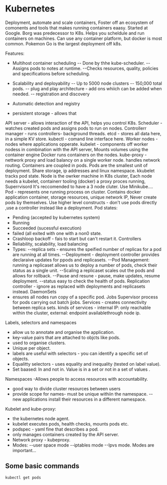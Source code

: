 # Kubernetes

Deployment, automate and scale containers, 
Foster off an ecosystem of comonents and tools that makes running containers eaasy. 
Started at Google. 
Borg was predecessor to K8s. 
Helps you scheldule and run containers on machines.
Can use any container platform, but docker is most common. 
Pokemon Go is the largest deployment off k8s.

Features:
- Multihost container scheduling
-- Done by thhe kube-scheduler. 
--Assigns pods to notes at runtime.
--Checks resources, quality, policies and specifications before scheduling. 

- Scalability and deployability
 -- Up to 5000 node clusters
 -- 150,000 total pods. 
 -- plug and play architecture - add ons whiich can be added when needed. 
 -- registration and discovery
 - Automatic detection and registry
 - persistent storage - allows that 
 
 
 API server - allows interaction of the API, helps you control K8s. 
 Scheduler - watches created pods and assigns pods to run on nodes. 
 Controllerr manager - runs controllers- background threads. 
 etcd - stores all data here, in a simple KV store. 
 kubectl - comand line interface here. 
 Worker nodes - nodes where applications opperate.
 kubelet - components off worker nodess in combination with the API server, Mounts volumes using the container engine
 Docker runs containers on the nodes.
 kube-proxy - nettwork proxy and load balancy on a single worker node. handles network routing.
 Containers are coupled in pods. 
 Pods are the smallest unit of deployment. 
 Share storage, ip addresses and linux namespace. 
 kkubelet tracks pod state. 
 Node is the owrker machine in K8s cluster, 
 Each node needs a kubelet, containerr tooling (docker) a proxy proces running, Superrvisord
 It's reccomended to have a 3 node cluter.
 Use Minikube....
 Pod - represents one running process on  cluster.
 Contains docker application container, storage resources, unique network IP, 
 Never create pods by themselves. 
 Use higher level constructs - don't use pods directly ,use a controller instead like a deployment. 
 Pod states:
- Pending (accepted by kubernetes system)
- Running 
- Succeeded (sucessful execution)
- failed (all exited with one with a non0 state. 
- Crashloop backoff - fais to start but can't restart it. 
Controllers
- Reliability, scalability, load balancing
- Types:
--replica sets - ensures the speified number of replicas for a pod are running at all times. 
--Deployment - deployment controller provides declaraive updates for ppods and replicasets. 
--Pod Management: running a replicaset allows us to deploy a number of pods, check their status as a single unit. 
--Scaling a replicaset scales out the pods and allows for rollback.
--Pause and resune - pause, make updates, resume deployment. 
--status easy to check the health of pods.
Replication controller - ignore as replaced with deployments and replicasets instead.
DaemonSets
- ensures all nodes run  copy of a specific pod. 
Jobs
Supervisor process for pods carrying out batch jjobs.
Services - creates connectivity between replica sets. 
kinds of services - internal IP: only reachable within the cluster, external: endpoint availablethrough node ip. 


Labels, selectors and namespaces
- allow us to annotate and organise the application. 
- key-value pairs that are attached to objcts like pods. 
- used to organise clusters. 
- Unique per object. 
- labels are useful with selectors - you can identify a specific set of objects.
- Equalitty selectors - uses equality and inequality (tested on label value).
- Set baased: In and not in. Value is in a set or not in a set of values .

Namespaces
-Allows people to access resources with accountability.
- good way to divide cluster resources between users
- provide scope for names- must be unique withiin the namespace. 
-- new applications install their resources in a different namespace. 

Kubelet and kube-proxy:
- the kubernetes node agent. 
- kubelet executes pods, health checks, mounts pods etc.
- podspec - yaml fine that describes a pod.
- only manages containers created by the API server. 
- Network proxy - kubeproxy.
- Modes:
--user space mode
--iptables mode
--Ipvs mode.
Modes are important...


## Some basic commands

```bash
kubectl get pods
```




 
